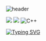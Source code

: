 ![header](https://capsule-render.vercel.app/api?type=waving&color=auto&height=300&section=header&text=woneal's%20git&fontSize=90)


<img src="https://img.shields.io/badge/Python-3776AB?style=flat-square&logo=Python&logoColor=white"/> <img src="https://img.shields.io/badge/C-A8B9CC?style=flat-square&logo=C&logoColor=white"/> ![C++](https://img.shields.io/badge/C++-007396.svg?&style=for-the-badge&logo=C++&logoColor=white)

[![Typing SVG](https://readme-typing-svg.demolab.com/?lines=My+Name+Is+Woneal)](https://git.io/typing-svg)